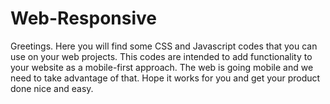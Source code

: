 # Web-Responsive

Greetings. Here you will find some CSS and Javascript codes that you can use on your web projects. This codes are intended to add functionality to your website as a mobile-first approach. The web is going mobile and we need to take advantage of that. Hope it works for you and get your product done nice and easy.
